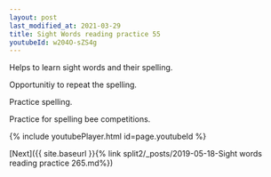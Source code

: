 ```yaml
---
layout: post
last_modified_at: 2021-03-29
title: Sight Words reading practice 55
youtubeId: w204O-sZS4g
---
```

 
 
Helps to learn sight words and their spelling.

Opportunitiy to repeat the spelling. 

Practice spelling. 
 
Practice for spelling bee competitions. 
 
{% include youtubePlayer.html id=page.youtubeId %}
 
 

[Next]({{ site.baseurl }}{% link  split2/_posts/2019-05-18-Sight words reading practice 265.md%})
 

